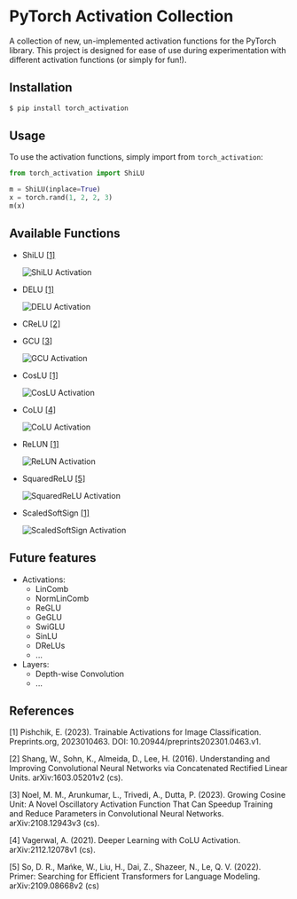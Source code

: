 # PyTorch Activation Collection

A collection of new, un-implemented activation functions for the PyTorch library. This project is designed for ease of use during experimentation with different activation functions (or simply for fun!). 


## Installation

```bash
$ pip install torch_activation
```

## Usage

To use the activation functions, simply import from `torch_activation`:

```python
from torch_activation import ShiLU

m = ShiLU(inplace=True)
x = torch.rand(1, 2, 2, 3)
m(x)
```


## Available Functions

- ShiLU [[1]](#1)

  ![ShiLU Activation](https://github.com/alan191006/torch_activation/blob/main/images/activation_images/ShiLU.png "ShiLU")

- DELU [[1]](#1)

  ![DELU Activation](https://github.com/alan191006/torch_activation/blob/main/images/activation_images/DELU.png "DELU")

- CReLU [[2]](#2)

- GCU [[3]](#3)

  ![GCU Activation](https://github.com/alan191006/torch_activation/blob/main/images/activation_images/GCU.png "GCU")

- CosLU [[1]](#1)

  ![CosLU Activation](https://github.com/alan191006/torch_activation/blob/main/images/activation_images/CosLU.png "CosLU")

- CoLU [[4]](#4)

  ![CoLU Activation](https://github.com/alan191006/torch_activation/blob/main/images/activation_images/CoLU.png "CoLU")

- ReLUN [[1]](#1)

  ![ReLUN Activation](https://github.com/alan191006/torch_activation/blob/main/images/activation_images/ReLUN.png "ReLUN")


- SquaredReLU [[5]](#5)

  ![SquaredReLU Activation](https://github.com/alan191006/torch_activation/blob/main/images/activation_images/SquaredReLU.png "SquaredReLU")

- ScaledSoftSign [[1]](#1)

  ![ScaledSoftSign Activation](https://github.com/alan191006/torch_activation/blob/main/images/activation_images/ScaledSoftSign.png "ScaledSoftSign")

  
## Future features
* Activations:
  * LinComb
  * NormLinComb
  * ReGLU
  * GeGLU
  * SwiGLU
  * SinLU
  * DReLUs
  * ...
* Layers:
  * Depth-wise Convolution
  * ...

## References
<a id="1">[1]</a>
Pishchik, E. (2023). Trainable Activations for Image Classification. Preprints.org, 2023010463. DOI: 10.20944/preprints202301.0463.v1.

<a id="2">[2]</a>
Shang, W., Sohn, K., Almeida, D., Lee, H. (2016). Understanding and Improving Convolutional Neural Networks via Concatenated Rectified Linear Units. arXiv:1603.05201v2 (cs).

<a id="3">[3]</a>
Noel, M. M., Arunkumar, L., Trivedi, A., Dutta, P. (2023). Growing Cosine Unit: A Novel Oscillatory Activation Function That Can Speedup Training and Reduce Parameters in Convolutional Neural Networks. arXiv:2108.12943v3 (cs).

<a id="4">[4]</a>
Vagerwal, A. (2021). Deeper Learning with CoLU Activation. arXiv:2112.12078v1 (cs).

<a id="5">[5]</a>
So, D. R., Mańke, W., Liu, H., Dai, Z., Shazeer, N., Le, Q. V. (2022). Primer: Searching for Efficient Transformers for Language Modeling. arXiv:2109.08668v2 (cs)